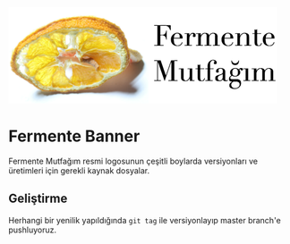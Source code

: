 ![Fermente Mutfağım](https://github.com/fermentemutfagim/fermente-banner/blob/master/mutfak-480_172.png?raw=true)

# Fermente Banner

Fermente Mutfağım resmi logosunun çeşitli boylarda versiyonları ve üretimleri
için gerekli kaynak dosyalar.

## Geliştirme

Herhangi bir yenilik yapıldığında `git tag` ile versiyonlayıp master branch'e
pushluyoruz.
